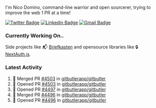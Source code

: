 
I'm Nico Domino, command-line warrior and open sourcerer, trying to improve the web 1 PR at a time!

[![Twitter Badge](https://img.shields.io/badge/-@ndom91-1ca0f1?style=flat-square&labelColor=1ca0f1&logo=twitter&logoColor=white&link=https://twitter.com/ndom91)](https://twitter.com/ndom91) [![Linkedin Badge](https://img.shields.io/badge/-ndom91-blue?style=flat-square&logo=Linkedin&logoColor=white&link=https://www.linkedin.com/in/ndom91/)](https://www.linkedin.com/in/ndom91/) [![Gmail Badge](https://img.shields.io/badge/-yo@ndo.dev-c14438?style=flat-square&logo=mail.ru&logoColor=white&link=mailto:yo@ndo.dev)](mailto:yo@ndo.dev)

### Currently Working On..

Side projects like 📬 [Briefkasten](https://briefkastenhq.com) and opensource libraries like 🔒 [NextAuth.js](https://github.com/nextauthjs/next-auth).

<!--START_SECTION_PROFILE_VIEWS:readme-info-->
<!--END_SECTION_PROFILE_VIEWS:readme-info-->

<!--START_SECTION_DAILY_COMMIT:readme-info-->
<!--END_SECTION_DAILY_COMMIT:readme-info-->

<!--START_SECTION_WEEKLY_COMMIT:readme-info-->
<!--END_SECTION_WEEKLY_COMMIT:readme-info-->

### Latest Activity

<!--START_SECTION:activity-->
1. 🎉 Merged PR [#4503](https://github.com/gitbutlerapp/gitbutler/pull/4503) in [gitbutlerapp/gitbutler](https://github.com/gitbutlerapp/gitbutler)
2. 💪 Opened PR [#4503](https://github.com/gitbutlerapp/gitbutler/pull/4503) in [gitbutlerapp/gitbutler](https://github.com/gitbutlerapp/gitbutler)
3. 💪 Opened PR [#4497](https://github.com/gitbutlerapp/gitbutler/pull/4497) in [gitbutlerapp/gitbutler](https://github.com/gitbutlerapp/gitbutler)
4. 🎉 Merged PR [#4496](https://github.com/gitbutlerapp/gitbutler/pull/4496) in [gitbutlerapp/gitbutler](https://github.com/gitbutlerapp/gitbutler)
5. 💪 Opened PR [#4496](https://github.com/gitbutlerapp/gitbutler/pull/4496) in [gitbutlerapp/gitbutler](https://github.com/gitbutlerapp/gitbutler)
<!--END_SECTION:activity-->
